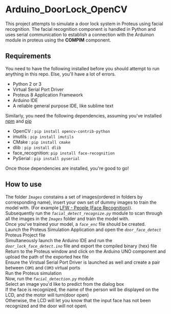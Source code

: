 # Arduino_DoorLock_OpenCV

This project attempts to simulate a door lock system in Proteus using facial recognition. The facial recognition component is handled in Python and uses serial communication
to establish a connection with the Arduinon module in proteus using the **COMPIM** component.

## Requirements

You need to have the following installed before you should attempt to run anything in this repo. Else, you'll have a lot of errors.
* Python 2 or 3
* Virtual Serial Port Driver
* Proteus 8 Application Framework
* Arduino IDE
* A reliable general purpose IDE, like sublime text

Similarly, you need the following dependencies, assuming you've installed [npm](https://nodejs.org/en/download/) and [pip](https://pip.pypa.io/en/stable/installation/)
* OpenCV : `pip install opencv-contrib-python`
* imutils : `pip install imutils` 
* CMake : `pip install cmake`
* dlib : `pip install dlib`
* face_recognition: `pip install face-recognition`
* PySerial : `pip install pyserial`

Once those dependencies are installed, you're good to go!

## How to use

The folder _`Images`_ constains a set of images(ordered in folders by corresponding name), insert your own set of dummy images to train the model with. (For example [LFW - People (Face Recognition)](https://www.kaggle.com/datasets/atulanandjha/lfwpeople?resource=download)).\
Subsequently run the _`facial_detect_recognize.py`_ module to scan through all the images in the _`Images`_ folder and train the model with.\
Once you've trained your model, a _`face_enc`_ file should be created.\
Launch the Proteus Simulation Application and open the _`door_face_detect`_ Proteus Project file\
Simultaneously launch the Arduino IDE and run the _`door_lock_face_detect.ino`_ file and export the compiled binary (hex) file\
Return to the Proteus window and click on the Arduino UNO component and upload the path of the exported hex file\
Ensure the Virstual Serial Port Driver is launched as well and create a pair between `COM1` and `COM3` virtual ports\
Run the Proteus simulation\
Now, run the _`facial_detection.py`_ module\
Select an image you'd like to predict from the dialog box\
If the face is recognized, the name of the person will be displayed on the LCD, and the motor will turn(door open)\
Otherwise, the LCD will let you know that the input face has not been recognized and the door will not open\
